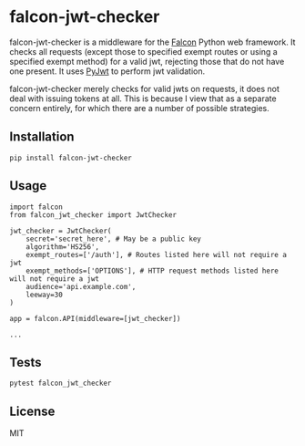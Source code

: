 # falcon-jwt-checker

falcon-jwt-checker is a middleware for the [Falcon](https://falconframework.org/) Python web framework. It checks all requests (except those to specified exempt routes or using a specified exempt method) for a valid jwt, rejecting those that do not have one present. It uses [PyJwt](https://github.com/jpadilla/pyjwt) to perform jwt validation.

falcon-jwt-checker merely checks for valid jwts on requests, it does not deal with issuing tokens at all. This is because I view that as a separate concern entirely, for which there are a number of possible strategies.
 
## Installation

```
pip install falcon-jwt-checker
```

## Usage

```
import falcon
from falcon_jwt_checker import JwtChecker

jwt_checker = JwtChecker(
    secret='secret_here', # May be a public key
    algorithm='HS256',
    exempt_routes=['/auth'], # Routes listed here will not require a jwt
    exempt_methods=['OPTIONS'], # HTTP request methods listed here will not require a jwt
    audience='api.example.com',
    leeway=30
)

app = falcon.API(middleware=[jwt_checker])

...
```
 
## Tests

```
pytest falcon_jwt_checker
```
 
## License

MIT